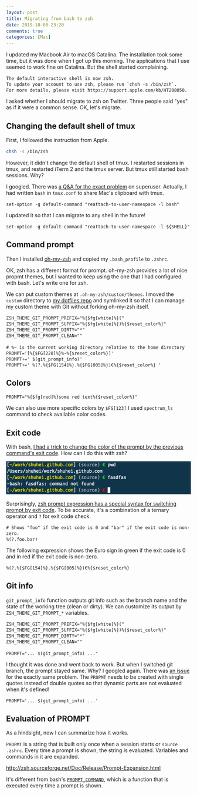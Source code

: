 ```yaml
---
layout: post
title: Migrating from bash to zsh
date: 2019-10-08 23:20
comments: true
categories: [Mac]
---
```


I updated my Macbook Air to macOS Catalina. The installation took some time, but it was done when I got up this morning. The applications that I use seemed to work fine on Catalina. But the shell started complaining.

```
The default interactive shell is now zsh.
To update your account to use zsh, please run `chsh -s /bin/zsh`.
For more details, please visit https://support.apple.com/kb/HT208050.
```

I asked whether I should migrate to zsh on Twitter. Three people said "yes" as if it were a common sense. OK, let's migrate.

## Changing the default shell of tmux

First, I followed the instruction from Apple.

```sh
chsh -s /bin/zsh
```

However, it didn't change the default shell of tmux. I restarted sessions in tmux, and restarted iTerm 2 and the tmux server. But tmux still started bash sessions. Why?

I googled. There was [a Q&A for the exact problem](https://superuser.com/questions/253786/how-can-i-make-tmux-use-my-default-shell) on superuser. Actually, I had written `bash` in `tmux.conf` to share Mac's clipboard with tmux.

```
set-option -g default-command "reattach-to-user-namespace -l bash"
```

I updated it so that I can migrate to any shell in the future!

```
set-option -g default-command "reattach-to-user-namespace -l ${SHELL}"
```

## Command prompt

Then I installed [oh-my-zsh](https://github.com/robbyrussell/oh-my-zsh) and copied my `.bash_profile` to `.zshrc`.

OK, zsh has a different format for prompt. oh-my-zsh provides a lot of nice propmt themes, but I wanted to keep using the one that I had configured with bash. Let's write one for zsh.

We can put custom themes at
`.oh-my-zsh/custom/themes`. I moved the `custom` directory to [my dotfiles repo](https://github.com/shuhei/dotfiles) and symlinked it so that I can manage my custom theme with Git without forking oh-my-zsh itself.

```
ZSH_THEME_GIT_PROMPT_PREFIX="%{$fg[white]%}("
ZSH_THEME_GIT_PROMPT_SUFFIX="%{$fg[white]%})%{$reset_color%}"
ZSH_THEME_GIT_PROMPT_DIRTY="*"
ZSH_THEME_GIT_PROMPT_CLEAN=""

# %~ is the current working directory relative to the home directory
PROMPT='[%{$FG[228]%}%~%{$reset_color%}]'
PROMPT+=' $(git_prompt_info)'
PROMPT+=' %(?.%{$FG[154]%}.%{$FG[005]%})€%{$reset_color%} '
```

## Colors

```
PROMPT="%{$fg[red]%}some red text%{$reset_color%}"
```

We can also use more specific colors by `$FG[123]` I used `spectrum_ls` command to check available color codes.

## Exit code

With bash, [I had a trick to change the color of the prompt by the previous command's exit code](http://localhost:4000/blog/2015/10/18/color-prompt-by-exit-code/). How can I do this with zsh?

![Change color by exit code](/images/exit_code.png)

Surprisingly, [zsh prompt expression has a special syntax for switching prompt by exit code](https://stackoverflow.com/questions/4466245/customize-zshs-prompt-when-displaying-previous-command-exit-code). To be accurate, it's a combination of a ternary operator and `?` for exit code check.

```
# Shows "foo" if the exit code is 0 and "bar" if the exit code is non-zero.
%(?.foo.bar)
```

The following expression shows the Euro sign in green if the exit code is 0 and in red if the exit code is non-zero.

```
%(?.%{$FG[154]%}.%{$FG[005]%})€%{$reset_color%}
```

## Git info

`git_prompt_info` function outputs git info such as the branch name and the state of the working tree (clean or dirty). We can customize its output by `ZSH_THEME_GIT_PROMPT_*` variables.

```
ZSH_THEME_GIT_PROMPT_PREFIX="%{$fg[white]%}("
ZSH_THEME_GIT_PROMPT_SUFFIX="%{$fg[white]%})%{$reset_color%}"
ZSH_THEME_GIT_PROMPT_DIRTY="*"
ZSH_THEME_GIT_PROMPT_CLEAN=""

PROMPT="... $(git_prompt_info) ..."
```

I thought it was done and went back to work. But when I switched git branch, the prompt stayed same. Why? I googled again. There was [an issue](https://github.com/robbyrussell/oh-my-zsh/issues/4826) for the exactly same problem. The `PROPMT` needs to be created with single quotes instead of double quotes so that dynamic parts are not evaluated when it's defined!

```
PROMPT='... $(git_prompt_info) ...'
```

## Evaluation of PROMPT

As a hindsight, now I can summarize how it works.

`PROPMT` is a string that is built only once when a session starts or `source .zshrc`. Every time a prompt is shown, the string is evaluated. Variables and commands in it are expanded.

http://zsh.sourceforge.net/Doc/Release/Prompt-Expansion.html

It's different from bash's [`PROMPT_COMMAND`](http://tldp.org/HOWTO/Bash-Prompt-HOWTO/x264.html), which is a function that is executed every time a prompt is shown.

